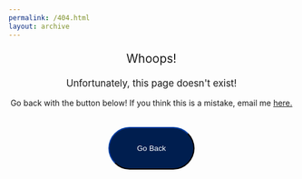 ```yaml
---
permalink: /404.html
layout: archive
---
```

<p style="text-align: center; font-size: 1.5em;">Whoops!</p>

<p style="text-align: center; font-size: 1.2em;">Unfortunately, this page doesn't exist!</p>

<p style="text-align: center; font-size: 1em;">Go back with the button below! If you think this is a mistake, email me <a href="mailto:jacobtian2@gmail.com">here.</a></p> 

<button style="width: 30%; height:75px;  float:center; margin-left: 35%; margin-bottom: 20px; margin-top: 20px; background-color:#001e4f; color:white; border-radius:100px; border-color:#001e4f" onClick='window.history.back();'>Go Back</button>  

<!-- <img src="/assets/images/404.png" style="align=middle; "> -->





